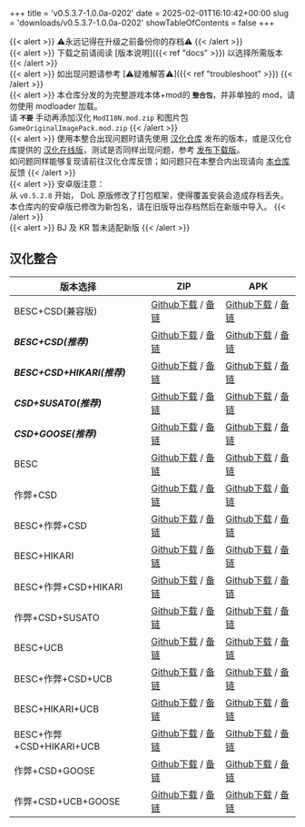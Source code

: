 +++
title = 'v0.5.3.7-1.0.0a-0202'
date = 2025-02-01T16:10:42+00:00
slug = 'downloads/v0.5.3.7-1.0.0a-0202'
showTableOfContents = false
+++

{{< alert >}}
⚠永远记得在升级之前备份你的存档⚠
{{< /alert >}}
<br>
{{< alert >}}
下载之前请阅读 [版本说明]({{< ref "docs" >}}) 以选择所需版本
{{< /alert >}}
<br>
{{< alert >}}
如出现问题请参考 [⚠疑难解答⚠]({{< ref "troubleshoot" >}})
{{< /alert >}}
<br>
{{< alert >}}
本仓库分发的为完整游戏本体+mod的 **`整合包`**，并非单独的 mod，请勿使用 modloader 加载。
<br>
请 **`不要`** 手动再添加汉化 `ModI18N.mod.zip` 和图片包 `GameOriginalImagePack.mod.zip`
{{< /alert >}}
<br>
{{< alert >}}
使用本整合出现问题时请先使用 [汉化仓库](https://github.com/Eltirosto/Degrees-of-Lewdity-Chinese-Localization) 发布的版本，或是汉化仓库提供的 [汉化在线版](https://eltirosto.github.io/Degrees-of-Lewdity-Chinese-Localization/)，测试是否同样出现问题，参考 [发布下载版](https://github.com/Eltirosto/Degrees-of-Lewdity-Chinese-Localization/blob/main/README.md#%E5%8F%91%E5%B8%83%E4%B8%8B%E8%BD%BD%E7%89%88)。
<br>
如问题同样能够复现请前往汉化仓库反馈；如问题只在本整合内出现请向 [本仓库](https://github.com/DoL-Lyra/Lyra/issues) 反馈
{{< /alert >}}
<br>
{{< alert >}}
安卓版注意：
<br>
从 `v0.5.2.8` 开始， DoL 原版修改了打包框架，使得覆盖安装会造成存档丢失。本仓库内的安卓版已修改为新包名，请在旧版导出存档然后在新版中导入。
{{< /alert >}}
<br>
{{< alert >}}
BJ 及 KR 暂未适配新版
{{< /alert >}}

## 汉化整合

|         版本选择          |                                                                                                                                                           ZIP                                                                                                                                                            |                                                                                                                                                           APK                                                                                                                                                            |
|---------------------------|--------------------------------------------------------------------------------------------------------------------------------------------------------------------------------------------------------------------------------------------------------------------------------------------------------------------------|--------------------------------------------------------------------------------------------------------------------------------------------------------------------------------------------------------------------------------------------------------------------------------------------------------------------------|
|BESC+CSD(兼容版)           |[Github下载](https://github.com/DoL-Lyra/Lyra/releases/download/v0.5.3.7-1.0.0a-0202/DoL-0.5.3.7-Lyra-1.0.0a-polyfill-besc-cheat-csd-0202.zip ) / [备链](https://ghfast.top/https://github.com/DoL-Lyra/Lyra/releases/download/v0.5.3.7-1.0.0a-0202/DoL-0.5.3.7-Lyra-1.0.0a-polyfill-besc-cheat-csd-0202.zip )    |[Github下载](https://github.com/DoL-Lyra/Lyra/releases/download/v0.5.3.7-1.0.0a-0202/DoL-0.5.3.7-Lyra-1.0.0a-polyfill-besc-cheat-csd-0202.apk ) / [备链](https://ghfast.top/https://github.com/DoL-Lyra/Lyra/releases/download/v0.5.3.7-1.0.0a-0202/DoL-0.5.3.7-Lyra-1.0.0a-polyfill-besc-cheat-csd-0202.apk )    |
|***BESC+CSD(推荐)***       |[Github下载](https://github.com/DoL-Lyra/Lyra/releases/download/v0.5.3.7-1.0.0a-0202/DoL-0.5.3.7-Lyra-1.0.0a-besc-csd-0202.zip ) / [备链](https://ghfast.top/https://github.com/DoL-Lyra/Lyra/releases/download/v0.5.3.7-1.0.0a-0202/DoL-0.5.3.7-Lyra-1.0.0a-besc-csd-0202.zip )                                  |[Github下载](https://github.com/DoL-Lyra/Lyra/releases/download/v0.5.3.7-1.0.0a-0202/DoL-0.5.3.7-Lyra-1.0.0a-besc-csd-0202.apk ) / [备链](https://ghfast.top/https://github.com/DoL-Lyra/Lyra/releases/download/v0.5.3.7-1.0.0a-0202/DoL-0.5.3.7-Lyra-1.0.0a-besc-csd-0202.apk )                                  |
|***BESC+CSD+HIKARI(推荐)***|[Github下载](https://github.com/DoL-Lyra/Lyra/releases/download/v0.5.3.7-1.0.0a-0202/DoL-0.5.3.7-Lyra-1.0.0a-besc-csd-hikari-0202.zip ) / [备链](https://ghfast.top/https://github.com/DoL-Lyra/Lyra/releases/download/v0.5.3.7-1.0.0a-0202/DoL-0.5.3.7-Lyra-1.0.0a-besc-csd-hikari-0202.zip )                    |[Github下载](https://github.com/DoL-Lyra/Lyra/releases/download/v0.5.3.7-1.0.0a-0202/DoL-0.5.3.7-Lyra-1.0.0a-besc-csd-hikari-0202.apk ) / [备链](https://ghfast.top/https://github.com/DoL-Lyra/Lyra/releases/download/v0.5.3.7-1.0.0a-0202/DoL-0.5.3.7-Lyra-1.0.0a-besc-csd-hikari-0202.apk )                    |
|***CSD+SUSATO(推荐)***     |[Github下载](https://github.com/DoL-Lyra/Lyra/releases/download/v0.5.3.7-1.0.0a-0202/DoL--Lyra--susato-csd-0202.zip ) / [备链](https://ghfast.top/https://github.com/DoL-Lyra/Lyra/releases/download/v0.5.3.7-1.0.0a-0202/DoL--Lyra--susato-csd-0202.zip )                                                        |[Github下载](https://github.com/DoL-Lyra/Lyra/releases/download/v0.5.3.7-1.0.0a-0202/DoL--Lyra--susato-csd-0202.apk ) / [备链](https://ghfast.top/https://github.com/DoL-Lyra/Lyra/releases/download/v0.5.3.7-1.0.0a-0202/DoL--Lyra--susato-csd-0202.apk )                                                        |
|***CSD+GOOSE(推荐)***      |[Github下载](https://github.com/DoL-Lyra/Lyra/releases/download/v0.5.3.7-1.0.0a-0202/DoL-0.5.3.7-Lyra-1.0.0a-csd-goose-0202.zip ) / [备链](https://ghfast.top/https://github.com/DoL-Lyra/Lyra/releases/download/v0.5.3.7-1.0.0a-0202/DoL-0.5.3.7-Lyra-1.0.0a-csd-goose-0202.zip )                                |[Github下载](https://github.com/DoL-Lyra/Lyra/releases/download/v0.5.3.7-1.0.0a-0202/DoL-0.5.3.7-Lyra-1.0.0a-csd-goose-0202.apk ) / [备链](https://ghfast.top/https://github.com/DoL-Lyra/Lyra/releases/download/v0.5.3.7-1.0.0a-0202/DoL-0.5.3.7-Lyra-1.0.0a-csd-goose-0202.apk )                                |
|BESC                       |[Github下载](https://github.com/DoL-Lyra/Lyra/releases/download/v0.5.3.7-1.0.0a-0202/DoL-0.5.3.7-Lyra-1.0.0a-besc-0202.zip ) / [备链](https://ghfast.top/https://github.com/DoL-Lyra/Lyra/releases/download/v0.5.3.7-1.0.0a-0202/DoL-0.5.3.7-Lyra-1.0.0a-besc-0202.zip )                                          |[Github下载](https://github.com/DoL-Lyra/Lyra/releases/download/v0.5.3.7-1.0.0a-0202/DoL-0.5.3.7-Lyra-1.0.0a-besc-0202.apk ) / [备链](https://ghfast.top/https://github.com/DoL-Lyra/Lyra/releases/download/v0.5.3.7-1.0.0a-0202/DoL-0.5.3.7-Lyra-1.0.0a-besc-0202.apk )                                          |
|作弊+CSD                   |[Github下载](https://github.com/DoL-Lyra/Lyra/releases/download/v0.5.3.7-1.0.0a-0202/DoL-0.5.3.7-Lyra-1.0.0a-cheat-csd-0202.zip ) / [备链](https://ghfast.top/https://github.com/DoL-Lyra/Lyra/releases/download/v0.5.3.7-1.0.0a-0202/DoL-0.5.3.7-Lyra-1.0.0a-cheat-csd-0202.zip )                                |[Github下载](https://github.com/DoL-Lyra/Lyra/releases/download/v0.5.3.7-1.0.0a-0202/DoL-0.5.3.7-Lyra-1.0.0a-cheat-csd-0202.apk ) / [备链](https://ghfast.top/https://github.com/DoL-Lyra/Lyra/releases/download/v0.5.3.7-1.0.0a-0202/DoL-0.5.3.7-Lyra-1.0.0a-cheat-csd-0202.apk )                                |
|BESC+作弊+CSD              |[Github下载](https://github.com/DoL-Lyra/Lyra/releases/download/v0.5.3.7-1.0.0a-0202/DoL-0.5.3.7-Lyra-1.0.0a-besc-cheat-csd-0202.zip ) / [备链](https://ghfast.top/https://github.com/DoL-Lyra/Lyra/releases/download/v0.5.3.7-1.0.0a-0202/DoL-0.5.3.7-Lyra-1.0.0a-besc-cheat-csd-0202.zip )                      |[Github下载](https://github.com/DoL-Lyra/Lyra/releases/download/v0.5.3.7-1.0.0a-0202/DoL-0.5.3.7-Lyra-1.0.0a-besc-cheat-csd-0202.apk ) / [备链](https://ghfast.top/https://github.com/DoL-Lyra/Lyra/releases/download/v0.5.3.7-1.0.0a-0202/DoL-0.5.3.7-Lyra-1.0.0a-besc-cheat-csd-0202.apk )                      |
|BESC+HIKARI                |[Github下载](https://github.com/DoL-Lyra/Lyra/releases/download/v0.5.3.7-1.0.0a-0202/DoL-0.5.3.7-Lyra-1.0.0a-besc-hikari-0202.zip ) / [备链](https://ghfast.top/https://github.com/DoL-Lyra/Lyra/releases/download/v0.5.3.7-1.0.0a-0202/DoL-0.5.3.7-Lyra-1.0.0a-besc-hikari-0202.zip )                            |[Github下载](https://github.com/DoL-Lyra/Lyra/releases/download/v0.5.3.7-1.0.0a-0202/DoL-0.5.3.7-Lyra-1.0.0a-besc-hikari-0202.apk ) / [备链](https://ghfast.top/https://github.com/DoL-Lyra/Lyra/releases/download/v0.5.3.7-1.0.0a-0202/DoL-0.5.3.7-Lyra-1.0.0a-besc-hikari-0202.apk )                            |
|BESC+作弊+CSD+HIKARI       |[Github下载](https://github.com/DoL-Lyra/Lyra/releases/download/v0.5.3.7-1.0.0a-0202/DoL-0.5.3.7-Lyra-1.0.0a-besc-cheat-csd-hikari-0202.zip ) / [备链](https://ghfast.top/https://github.com/DoL-Lyra/Lyra/releases/download/v0.5.3.7-1.0.0a-0202/DoL-0.5.3.7-Lyra-1.0.0a-besc-cheat-csd-hikari-0202.zip )        |[Github下载](https://github.com/DoL-Lyra/Lyra/releases/download/v0.5.3.7-1.0.0a-0202/DoL-0.5.3.7-Lyra-1.0.0a-besc-cheat-csd-hikari-0202.apk ) / [备链](https://ghfast.top/https://github.com/DoL-Lyra/Lyra/releases/download/v0.5.3.7-1.0.0a-0202/DoL-0.5.3.7-Lyra-1.0.0a-besc-cheat-csd-hikari-0202.apk )        |
|作弊+CSD+SUSATO            |[Github下载](https://github.com/DoL-Lyra/Lyra/releases/download/v0.5.3.7-1.0.0a-0202/DoL--Lyra--susato-cheat-csd-0202.zip ) / [备链](https://ghfast.top/https://github.com/DoL-Lyra/Lyra/releases/download/v0.5.3.7-1.0.0a-0202/DoL--Lyra--susato-cheat-csd-0202.zip )                                            |[Github下载](https://github.com/DoL-Lyra/Lyra/releases/download/v0.5.3.7-1.0.0a-0202/DoL--Lyra--susato-cheat-csd-0202.apk ) / [备链](https://ghfast.top/https://github.com/DoL-Lyra/Lyra/releases/download/v0.5.3.7-1.0.0a-0202/DoL--Lyra--susato-cheat-csd-0202.apk )                                            |
|BESC+UCB                   |[Github下载](https://github.com/DoL-Lyra/Lyra/releases/download/v0.5.3.7-1.0.0a-0202/DoL-0.5.3.7-Lyra-1.0.0a-besc-ucb-0202.zip ) / [备链](https://ghfast.top/https://github.com/DoL-Lyra/Lyra/releases/download/v0.5.3.7-1.0.0a-0202/DoL-0.5.3.7-Lyra-1.0.0a-besc-ucb-0202.zip )                                  |[Github下载](https://github.com/DoL-Lyra/Lyra/releases/download/v0.5.3.7-1.0.0a-0202/DoL-0.5.3.7-Lyra-1.0.0a-besc-ucb-0202.apk ) / [备链](https://ghfast.top/https://github.com/DoL-Lyra/Lyra/releases/download/v0.5.3.7-1.0.0a-0202/DoL-0.5.3.7-Lyra-1.0.0a-besc-ucb-0202.apk )                                  |
|BESC+作弊+CSD+UCB          |[Github下载](https://github.com/DoL-Lyra/Lyra/releases/download/v0.5.3.7-1.0.0a-0202/DoL-0.5.3.7-Lyra-1.0.0a-besc-cheat-csd-ucb-0202.zip ) / [备链](https://ghfast.top/https://github.com/DoL-Lyra/Lyra/releases/download/v0.5.3.7-1.0.0a-0202/DoL-0.5.3.7-Lyra-1.0.0a-besc-cheat-csd-ucb-0202.zip )              |[Github下载](https://github.com/DoL-Lyra/Lyra/releases/download/v0.5.3.7-1.0.0a-0202/DoL-0.5.3.7-Lyra-1.0.0a-besc-cheat-csd-ucb-0202.apk ) / [备链](https://ghfast.top/https://github.com/DoL-Lyra/Lyra/releases/download/v0.5.3.7-1.0.0a-0202/DoL-0.5.3.7-Lyra-1.0.0a-besc-cheat-csd-ucb-0202.apk )              |
|BESC+HIKARI+UCB            |[Github下载](https://github.com/DoL-Lyra/Lyra/releases/download/v0.5.3.7-1.0.0a-0202/DoL-0.5.3.7-Lyra-1.0.0a-besc-hikari-ucb-0202.zip ) / [备链](https://ghfast.top/https://github.com/DoL-Lyra/Lyra/releases/download/v0.5.3.7-1.0.0a-0202/DoL-0.5.3.7-Lyra-1.0.0a-besc-hikari-ucb-0202.zip )                    |[Github下载](https://github.com/DoL-Lyra/Lyra/releases/download/v0.5.3.7-1.0.0a-0202/DoL-0.5.3.7-Lyra-1.0.0a-besc-hikari-ucb-0202.apk ) / [备链](https://ghfast.top/https://github.com/DoL-Lyra/Lyra/releases/download/v0.5.3.7-1.0.0a-0202/DoL-0.5.3.7-Lyra-1.0.0a-besc-hikari-ucb-0202.apk )                    |
|BESC+作弊+CSD+HIKARI+UCB   |[Github下载](https://github.com/DoL-Lyra/Lyra/releases/download/v0.5.3.7-1.0.0a-0202/DoL-0.5.3.7-Lyra-1.0.0a-besc-cheat-csd-hikari-ucb-0202.zip ) / [备链](https://ghfast.top/https://github.com/DoL-Lyra/Lyra/releases/download/v0.5.3.7-1.0.0a-0202/DoL-0.5.3.7-Lyra-1.0.0a-besc-cheat-csd-hikari-ucb-0202.zip )|[Github下载](https://github.com/DoL-Lyra/Lyra/releases/download/v0.5.3.7-1.0.0a-0202/DoL-0.5.3.7-Lyra-1.0.0a-besc-cheat-csd-hikari-ucb-0202.apk ) / [备链](https://ghfast.top/https://github.com/DoL-Lyra/Lyra/releases/download/v0.5.3.7-1.0.0a-0202/DoL-0.5.3.7-Lyra-1.0.0a-besc-cheat-csd-hikari-ucb-0202.apk )|
|作弊+CSD+GOOSE             |[Github下载](https://github.com/DoL-Lyra/Lyra/releases/download/v0.5.3.7-1.0.0a-0202/DoL-0.5.3.7-Lyra-1.0.0a-cheat-csd-goose-0202.zip ) / [备链](https://ghfast.top/https://github.com/DoL-Lyra/Lyra/releases/download/v0.5.3.7-1.0.0a-0202/DoL-0.5.3.7-Lyra-1.0.0a-cheat-csd-goose-0202.zip )                    |[Github下载](https://github.com/DoL-Lyra/Lyra/releases/download/v0.5.3.7-1.0.0a-0202/DoL-0.5.3.7-Lyra-1.0.0a-cheat-csd-goose-0202.apk ) / [备链](https://ghfast.top/https://github.com/DoL-Lyra/Lyra/releases/download/v0.5.3.7-1.0.0a-0202/DoL-0.5.3.7-Lyra-1.0.0a-cheat-csd-goose-0202.apk )                    |
|作弊+CSD+UCB+GOOSE         |[Github下载](https://github.com/DoL-Lyra/Lyra/releases/download/v0.5.3.7-1.0.0a-0202/DoL-0.5.3.7-Lyra-1.0.0a-cheat-csd-goose-ucb-0202.zip ) / [备链](https://ghfast.top/https://github.com/DoL-Lyra/Lyra/releases/download/v0.5.3.7-1.0.0a-0202/DoL-0.5.3.7-Lyra-1.0.0a-cheat-csd-goose-ucb-0202.zip )            |[Github下载](https://github.com/DoL-Lyra/Lyra/releases/download/v0.5.3.7-1.0.0a-0202/DoL-0.5.3.7-Lyra-1.0.0a-cheat-csd-goose-ucb-0202.apk ) / [备链](https://ghfast.top/https://github.com/DoL-Lyra/Lyra/releases/download/v0.5.3.7-1.0.0a-0202/DoL-0.5.3.7-Lyra-1.0.0a-cheat-csd-goose-ucb-0202.apk )            |
